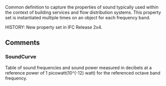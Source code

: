 Common definition to capture the properties of sound typically used within the context of building services and flow distribution systems. This property set is instantiated multiple times on an object for each frequency band.

<!-- end of short definition -->
 HISTORY: New property set in IFC Release 2x4.


## Comments

### SoundCurve

Table of sound frequencies and sound power measured in decibels at a reference power of 1 picowatt(10\^(-12) watt) for the referenced octave band frequency.

